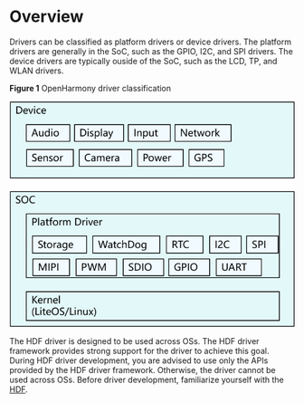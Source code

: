 # Overview<a name="EN-US_TOPIC_0000001172160289"></a>

Drivers can be classified as platform drivers or device drivers. The platform drivers are generally in the SoC, such as the GPIO, I2C, and SPI drivers. The device drivers are typically ouside of the SoC, such as the LCD, TP, and WLAN drivers.

**Figure  1**  OpenHarmony driver classification<a name="fig11697182018375"></a>  


![](figure/分类.png)

The HDF driver is designed to be used across OSs. The HDF driver framework provides strong support for the driver to achieve this goal. During HDF driver development, you are advised to use only the APIs provided by the HDF driver framework. Otherwise, the driver cannot be used across OSs. Before driver development, familiarize yourself with the  [HDF](https://gitee.com/openharmony/docs/blob/master/en/device-dev/driver/hdf.md).

